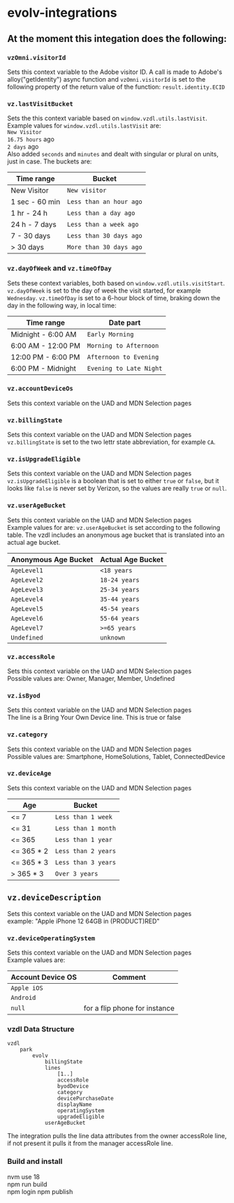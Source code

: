 # evolv-integrations
## At the moment this integation does the following:

### `vzOmni.visitorId`
Sets this context variable to the Adobe visitor ID. A call is made to Adobe's alloy("getIdentity") async function and `vzOmni.visitorId` is set to the following property of the return value of the function: `result.identity.ECID`

### `vz.lastVisitBucket`
Sets the this context variable based on `window.vzdl.utils.lastVisit`. Example values for `window.vzdl.utils.lastVisit` are:  
`New Visitor`  
`16.75 hours` ago  
`2 days` ago  
Also added `seconds` and `minutes` and dealt with singular or plural on units, just in case. The buckets are:

| Time range | Bucket |
|-|-|
| New Visitor | `New visitor` |
| 1 sec - 60 min | `Less than an hour ago` |
| 1 hr - 24 h | `Less than a day ago` |
| 24 h - 7 days | `Less than a week ago` |
| 7 - 30 days | `Less than 30 days ago` |
| > 30 days | `More than 30 days ago` |

### `vz.dayOfWeek` and `vz.timeOfDay`
Sets these context variables, both based on `window.vzdl.utils.visitStart`. `vz.dayOfWeek` is set to the day of week the visit started, for example `Wednesday`. `vz.timeOfDay` is set to a 6-hour block of time, braking down the day in the following way, in local time:  

| Time range | Date part |
| ---------- | --------- |
| Midnight - 6:00 AM | `Early Morning` |
| 6:00 AM - 12:00 PM | `Morning to Afternoon` |
| 12:00 PM - 6:00 PM | `Afternoon to Evening` |
| 6:00 PM - Midnight | `Evening to Late Night` |

### `vz.accountDeviceOs`
Sets this context variable on the UAD and MDN Selection pages  

### `vz.billingState`
Sets this context variable on the UAD and MDN Selection pages  
`vz.billingState` is set to the two lettr state abbreviation, for example `CA`.

### `vz.isUpgradeEligible`
Sets this context variable on the UAD and MDN Selection pages  
`vz.isUpgradeEligible` is a boolean that is set to either `true` or `false`, but it looks like `false` is never set by Verizon, so the values are really `true` or `null`.

### `vz.userAgeBucket`
Sets this context variable on the UAD and MDN Selection pages  
Example values for are: 
`vz.userAgeBucket` is set according to the following table. The vzdl includes an anonymous age bucket that is translated into an actual age bucket.

| Anonymous Age Bucket | Actual Age Bucket |
| -------------------- | ----------------- |
| `AgeLevel1` | `<18 years` |
| `AgeLevel2` | `18-24 years` |
| `AgeLevel3` | `25-34 years` |
| `AgeLevel4` | `35-44 years` |
| `AgeLevel5` | `45-54 years` |
| `AgeLevel6` | `55-64 years` |
| `AgeLevel7` | `>=65 years` |
| `Undefined` | `unknown` |

### `vz.accessRole`
Sets this context variable on the UAD and MDN Selection pages  
Possible values are: Owner, Manager, Member, Undefined

### `vz.isByod`
Sets this context variable on the UAD and MDN Selection pages  
The line is a Bring Your Own Device line. This is true or false

### `vz.category`
Sets this context variable on the UAD and MDN Selection pages  
Possible values are: Smartphone, HomeSolutions, Tablet, ConnectedDevice

### `vz.deviceAge`
Sets this context variable on the UAD and MDN Selection pages  

| Age | Bucket |
|-|-|
| <= 7 | `Less than 1 week` |
| <= 31 | `Less than 1 month` |
| <= 365 | `Less than 1 year` |
| <= 365 * 2 | `Less than 2 years` |
| <= 365 * 3 | `Less than 3 years` |
| > 365 * 3 | `Over 3 years` |

## `vz.deviceDescription`
Sets this context variable on the UAD and MDN Selection pages  
example: "Apple iPhone 12 64GB in (PRODUCT)RED"

### `vz.deviceOperatingSystem`
Sets this context variable on the UAD and MDN Selection pages  
Example values are: 

| Account Device OS | Comment |
| ---------- | --- |
| `Apple iOS` |
| `Android` |
| `null` | for a flip phone for instance |

### vzdl Data Structure
```
vzdl
    park
        evolv
            billingState
            lines
                [1..]
                accessRole
                byodDevice
                category
                devicePurchaseDate
                displayName
                operatingSystem
                upgradeEligible
            userAgeBucket
```                 

The integration pulls the line data attributes from the owner accessRole line, if not present it pulls it from the manager accessRole line.

### Build and install
nvm use 18  
npm run build  
npm login
npm publish
